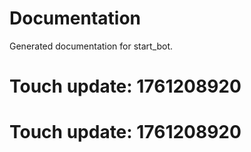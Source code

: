 # Documentation

Generated documentation for start_bot.

# Touch update: 1761208920

# Touch update: 1761208920
